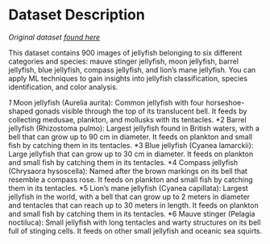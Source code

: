 # Dataset Description
_Original dataset [found here](https://www.kaggle.com/datasets/anshtanwar/jellyfish-types)_

This dataset contains 900 images of jellyfish belonging to six different categories and species: mauve stinger jellyfish, moon jellyfish, barrel jellyfish, blue jellyfish, compass jellyfish, and lion’s mane jellyfish. You can apply ML techniques to gain insights into jellyfish classification, species identification, and color analysis.

*1* Moon jellyfish (Aurelia aurita): Common jellyfish with four horseshoe-shaped gonads visible through the top of its translucent bell. It feeds by collecting medusae, plankton, and mollusks with its tentacles.
*2 Barrel jellyfish (Rhizostoma pulmo): Largest jellyfish found in British waters, with a bell that can grow up to 90 cm in diameter. It feeds on plankton and small fish by catching them in its tentacles.
*3 Blue jellyfish (Cyanea lamarckii): Large jellyfish that can grow up to 30 cm in diameter. It feeds on plankton and small fish by catching them in its tentacles.
*4 Compass jellyfish (Chrysaora hysoscella): Named after the brown markings on its bell that resemble a compass rose. It feeds on plankton and small fish by catching them in its tentacles.
*5 Lion’s mane jellyfish (Cyanea capillata): Largest jellyfish in the world, with a bell that can grow up to 2 meters in diameter and tentacles that can reach up to 30 meters in length. It feeds on plankton and small fish by catching them in its tentacles.
*6 Mauve stinger (Pelagia noctiluca): Small jellyfish with long tentacles and warty structures on its bell full of stinging cells. It feeds on other small jellyfish and oceanic sea squirts.


